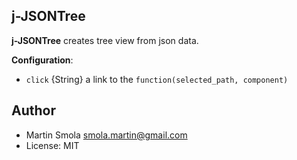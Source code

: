 ## j-JSONTree

__j-JSONTree__ creates tree view from json data.

__Configuration__:

- `click` {String} a link to the `function(selected_path, component)`

## Author

- Martin Smola <smola.martin@gmail.com>
- License: MIT
